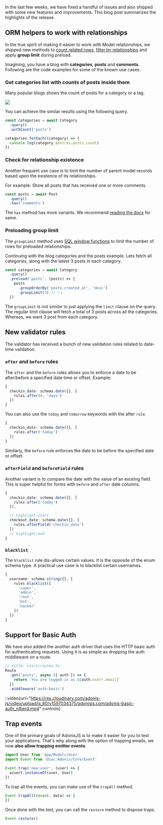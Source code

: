 In the last few weeks, we have fixed a handful of issues and also shipped with some new features and improvements. This blog post summarizes the highlights of the release.

## ORM helpers to work with relationships
In the true spirit of making it easier to work with Model relationships, we shipped new methods to [count related rows](../guides/models/relationships.md#counting-related-rows), [filter by relationships](../guides/models/relationships.md#filter-by-relationships) and apply **group limit** during preload.

Imagining, you have a blog with **categories**, **posts** and **comments**. Following are the code examples for some of the known use cases.

### Get categories list with counts of posts inside them
Many popular blogs shows the count of posts for a category or a tag. 

![](https://res.cloudinary.com/adonis-js/image/upload/v1597042110/adonisjs.com/blog/categories_with_counts_efaxw1.png)

You can achieve the similar results using the following query.

```ts
const categories = await Category
  .query()
  .withCount('posts')

categories.forEach((category) => {
  console.log(category.$extras.posts_count)
})
```

### Check for relationship existence
Another frequent use case is to limit the number of parent model records based upon the existence of its relationships.

For example: Show all posts that has received one or more comments.

```ts
const posts = await Post
  .query()
  .has('comments')
```

The `has` method has more variants. We recommend [reading the docs](../guides/models/relationships.md#counting-related-rows) for same.

### Preloading group limit
The `groupLimit` method uses [SQL window functions](https://www.sqlservertutorial.net/sql-server-window-functions/sql-server-row_number-function/) to limit the number of rows for preloaded relationships.

Continuing with the blog categories and the posts example. Lets fetch all categories, along with the latest 3 posts in each category.

```ts
const categories = await Category
  .query()
  .preload('posts', (posts) => {
    posts
      .groupOrderBy('posts.created_at', 'desc')
      .groupLimit(3) // 👈
  })
```

The `groupLimit` is not similar to just applying the `limit` clause on the query. The regular limit clause will fetch a total of 3 posts across all the categories. Whereas, we want 3 post from each category.

## New validator rules

The validator has received a bunch of new validation rules related to date-time validation.

### `after` and `before` rules

The `after` and the `before` rules allows you to enforce a date to be after/before a specified date time or offset. Example:

```ts
{
  checkin_date: schema.date({}, [
    rules.after(4, 'days')
  ])
}
```

You can also use the `today` and `tomorrow` keywords with the after `rule`.

```ts
{
  checkin_date: schema.date({}, [
    rules.after('today')
  ])
}
```

Similarly, the `before` rule enforces the date to be before the specified date or offset.

### `afterField` and `beforeField` rules

Another variant is to compare the date with the value of an existing field. This is super helpful for forms with `before` and `after` date columns.

```ts
{
  checkin_date: schema.date({}, [
    rules.after('today')
  ]),

  // highlight-start
  checkout_date: schema.date({}, [
    rules.afterField('checkin_date')
  ])
  // highlight-end
}
```

### `blacklist`

The `blacklist` rule dis-allows certain values. It is the opposite of the enum schema type. A practical use case is to blacklist certain usernames.

```ts
{
  username: schema.string({}, [
    rules.blacklist([
      'super',
      'admin',
      'root',
      'bot',
      'hacker'
    ])
  ])
}
```

## Support for Basic Auth
We have also added the another auth driver that uses the HTTP basic auth for authenticating requests. Using it is as simple as dropping the auth middleware on a route.

```ts
// title: start/routes.ts
Route
  .get('posts', async ({ auth }) => {
    return `You are logged in as ${auth.user!.email}`
  })
  .middleware('auth:basic')
```

::video{url="https://res.cloudinary.com/adonis-js/video/upload/q_80/v1597034375/adonisjs.com/adonis-basic-auth_n8ierd.mp4" controls}


## Trap events
One of the primary goals of AdonisJS is to make it easier for you to test your applications. That's why along with the option of trapping emails, we now **also allow trapping emitter events**.

```ts
import User from 'App/Models/User'
import Event from '@ioc:Adonis/Core/Event'

Event.trap('new:user', (user) => {
  assert.instanceOf(user, User)
})
```

To trap all the events, you can make use of the `trapAll` method.

```ts
Event.trapAll((event, data) => {
})
```

Once done with the test, you can call the `restore` method to dispose traps.

```ts
Event.restore()
```
